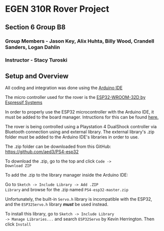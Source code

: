 # EGEN 310R Rover Project
## Section 6 Group B8
### Group Members - Jason Key, Alix Huhta, Billy Wood, Crandell Sanders, Logan Dahlin
### Instructor - Stacy Turoski

## Setup and Overview
All coding and integration was done using the [Arduino IDE](https://www.arduino.cc/)

The micro controller used for the rover is the [ESP32-WROOM-32D by Espressif Systems](https://www.espressif.com/en/products/socs/esp32)

In order to properly use the ESP32 microcontroller with the Arduino IDE, it must be added to the board manager. Intructions for this can be found [here.](https://espressif-docs.readthedocs-hosted.com/projects/arduino-esp32/en/latest/installing.html)

The rover is being controlled using a Playstation 4 DualShock controller via Bluetooth connection using and external library.  The external library's .zip folder must be added to the Arduino IDE's libraries in order to use.

The .zip folder can be downloaded from this GitHub: https://github.com/aed3/PS4-esp32

To download the .zip, go to the top and click <code>Code -> Download ZIP</code>

To add the .zip to the library manager inside the Arduino IDE:

Go to <code>Sketch -> Include Library -> Add .ZIP Library</code> and browse for the .zip named <code>PS4-esp32-master.zip</code>

Unfortunately, the built-in <code>Servo.h</code> library is incompatible with the ESP32, and the <code>ESP32Servo.h</code> library ***must*** be used instead.

To install this library, go to <code>Sketch -> Include Library -> Manage Libraries...</code> and search <code>ESP32Servo</code> by Kevin Herrington. Then click <code>Install</code>
